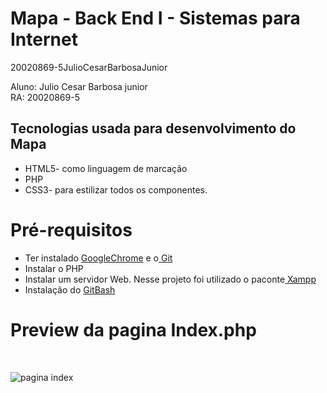 
 

<h1>Mapa - Back End I  - Sistemas para Internet </h1>

20020869-5JulioCesarBarbosaJunior

Aluno: Julio Cesar Barbosa junior <br> 
RA: 20020869-5

<h2>Tecnologias usada para desenvolvimento do Mapa</h2>

+ HTML5- como linguagem de marcação <br>
+ PHP<br>
+ CSS3- para estilizar todos os componentes.<br>

<h1>Pré-requisitos</h1>

+ Ter instalado <a href="https://www.google.com/intl/pt-BR/chrome/">GoogleChrome</a>  e o<a href="https://git-scm.com/downloads"> Git</a><br>
+ Instalar o PHP <br>
+ Instalar um servidor Web. Nesse projeto foi utilizado o paconte<a href="https://www.apachefriends.org/download.html"> Xampp</a> <br>
+ Instalação do <a href="https://git-scm.com/downloads"> GitBash</a><br>


<h1>Preview da pagina Index.php</h1> <br>


![pagina index](https://user-images.githubusercontent.com/44622922/130707141-a460be63-e949-4582-a3df-a037404bc165.jpg)

